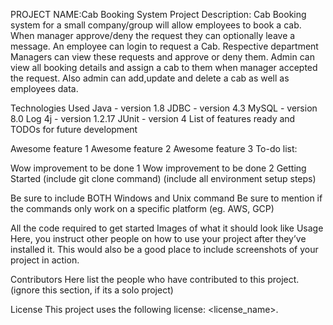 PROJECT NAME:Cab Booking System
Project Description:
Cab Booking system for a small company/group will allow employees to book a cab. When manager approve/deny the request they can optionally leave a message. An employee can login to request a Cab. Respective department Managers can view these requests and approve or deny them. Admin can view all booking details and assign a cab to them when manager accepted the request. Also admin can add,update and delete a cab as well as employees data.

Technologies Used
Java - version 1.8
JDBC - version 4.3
MySQL - version 8.0
Log 4j - version 1.2.17
JUnit - version 4
List of features ready and TODOs for future development

Awesome feature 1
Awesome feature 2
Awesome feature 3
To-do list:

Wow improvement to be done 1
Wow improvement to be done 2
Getting Started
(include git clone command) (include all environment setup steps)

Be sure to include BOTH Windows and Unix command
Be sure to mention if the commands only work on a specific platform (eg. AWS, GCP)

All the code required to get started
Images of what it should look like
Usage
Here, you instruct other people on how to use your project after they’ve installed it. This would also be a good place to include screenshots of your project in action.

Contributors
Here list the people who have contributed to this project. (ignore this section, if its a solo project)

License
This project uses the following license: <license_name>.
